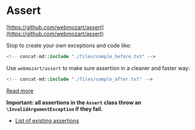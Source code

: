 # Assert

[https://github.com/webmozart/assert](https://github.com/webmozart/assert)

Stop to create your own exceptions and code like:

```php
<!-- concat-md::include "./files/sample_before.txt" -->
```

Use `webmozart/assert` to make sure assertion in a cleaner and faster way:

```php
<!-- concat-md::include "./files/sample_after.txt" -->
```

[Read more](http://bestpractices.thecodingmachine.com/php/defensive_programming.html#use-an-assertion-library)

**Important: all assertions in the `Assert` class throw an `\InvalidArgumentException` if they fail.**

* [List of existing assertions](https://github.com/webmozart/assert#type-assertions)
